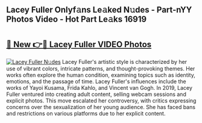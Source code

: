 ## Lacey Fuller Onlyf𝚊ns Le𝚊ked N𝚞des - Part-nYY Photos Video - Hot Part Le𝚊ks 16919

# <h2><a href="http://ab49110.deff.icu/?id=Lacey+Fuller">🔗 New 👉🔴 Lacey Fuller VIDEO Photos</a></h2>

[![Lacey Fuller N𝚞des](https://i.imgur.com/rIISA9y.gif)](http://ab49110.deff.icu/?id=Lacey+Fuller)
Lacey Fuller's artistic style is characterized by her use of vibrant colors, intricate patterns, and thought-provoking themes. Her works often explore the human condition, examining topics such as identity, emotions, and the passage of time. Lacey Fuller's influences include the works of Yayoi Kusama, Frida Kahlo, and Vincent van Gogh. In 2019, Lacey Fuller ventured into creating adult content, selling webcam sessions and explicit photos. This move escalated her controversy, with critics expressing concerns over the sexualization of her young audience. She has faced bans and restrictions on various platforms due to her explicit content.
